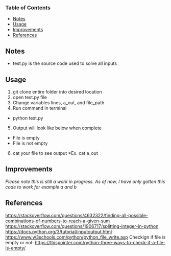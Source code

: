 ### Table of Contents
* [Notes](#Notes)
* [Usage](#usage)
* [Improvements](#improvements)
* [References](#references)

## Notes
* test.py is the source code used to solve all inputs

## Usage
1. git clone entire folder into desired location
2. open test.py file
3. Change variables lines, a_out, and file_path
4. Run command in terminal
  * python test.py
5. Output will look like below when complete
  * File is empty
  * File is not empty
6. cat your file to see output
  *Ex. cat a_out

## Improvements
*Please note this is still a work in progress. As of now, I have only gotten this code to work for example a and b*

## References
https://stackoverflow.com/questions/4632322/finding-all-possible-combinations-of-numbers-to-reach-a-given-sum
https://stackoverflow.com/questions/1906717/splitting-integer-in-python
https://docs.python.org/3/tutorial/inputoutput.html
https://www.w3schools.com/python/python_file_write.asp
Checkign if file is empty or not: https://thispointer.com/python-three-ways-to-check-if-a-file-is-empty/


